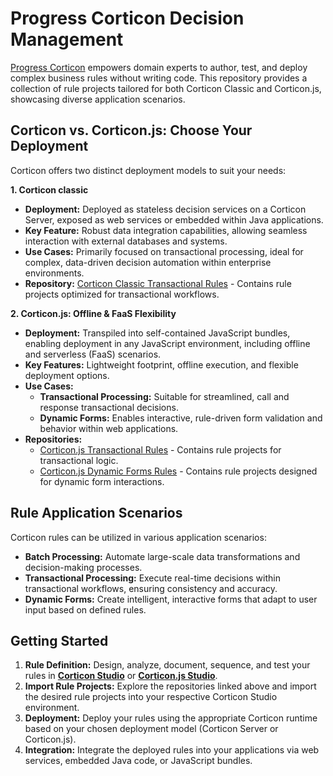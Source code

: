 # Progress Corticon Decision Management

[Progress Corticon](https://www.progress.com/corticon) empowers domain experts to author, test, and deploy complex business rules without writing code. This repository provides a collection of rule projects tailored for both Corticon Classic and Corticon.js, showcasing diverse application scenarios.

## Corticon vs. Corticon.js: Choose Your Deployment

Corticon offers two distinct deployment models to suit your needs:

**1. Corticon classic**

* **Deployment:** Deployed as stateless decision services on a Corticon Server, exposed as web services or embedded within Java applications.
* **Key Feature:** Robust data integration capabilities, allowing seamless interaction with external databases and systems.
* **Use Cases:** Primarily focused on transactional processing, ideal for complex, data-driven decision automation within enterprise environments.
* **Repository:** [Corticon Classic Transactional Rules](https://github.com/corticon/corticon-classic-samples) - Contains rule projects optimized for transactional workflows.

**2. Corticon.js: Offline & FaaS Flexibility**

* **Deployment:** Transpiled into self-contained JavaScript bundles, enabling deployment in any JavaScript environment, including offline and serverless (FaaS) scenarios.
* **Key Features:** Lightweight footprint, offline execution, and flexible deployment options.
* **Use Cases:**
    * **Transactional Processing:** Suitable for streamlined, call and response transactional decisions.
    * **Dynamic Forms:** Enables interactive, rule-driven form validation and behavior within web applications.
* **Repositories:**
    * [Corticon.js Transactional Rules](https://github.com/corticon/corticon.js-samples) - Contains rule projects for transactional logic.
    * [Corticon.js Dynamic Forms Rules](https://github.com/corticon/dynamic-forms) - Contains rule projects designed for dynamic form interactions.

## Rule Application Scenarios

Corticon rules can be utilized in various application scenarios:

* **Batch Processing:** Automate large-scale data transformations and decision-making processes.
* **Transactional Processing:** Execute real-time decisions within transactional workflows, ensuring consistency and accuracy.
* **Dynamic Forms:** Create intelligent, interactive forms that adapt to user input based on defined rules.

## Getting Started

1.  **Rule Definition:** Design, analyze, document, sequence, and test your rules in **[Corticon Studio](https://docs.progress.com/bundle/corticon-quick-reference/page/A-guide-to-Progress-Corticon-Studio.html)** or **[Corticon.js Studio](https://docs.progress.com/bundle/corticon-js-quick-reference/page/A-guide-to-Progress-Corticon.js-Studio.html)**.
2.  **Import Rule Projects:** Explore the repositories linked above and import the desired rule projects into your respective Corticon Studio environment.
3.  **Deployment:** Deploy your rules using the appropriate Corticon runtime based on your chosen deployment model (Corticon Server or Corticon.js).
4.  **Integration:** Integrate the deployed rules into your applications via web services, embedded Java code, or JavaScript bundles.

